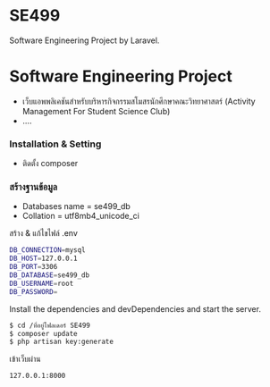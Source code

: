 # SE499
Software Engineering Project by Laravel.

# Software Engineering Project
  - เว็บแอพพลิเคชันสำหรับบริหารกิจกรรมสโมสรนักศึกษาคณะวิทยาศาสตร์ (Activity Management For Student Science Club)
  - ....


### Installation & Setting
- ติดตั้ง composer

### สร้างฐานข้อมูล
 - Databases name = se499_db
 - Collation = utf8mb4_unicode_ci

สร้าง & แก้ไขไฟล์ .env

```sh
DB_CONNECTION=mysql
DB_HOST=127.0.0.1
DB_PORT=3306
DB_DATABASE=se499_db
DB_USERNAME=root
DB_PASSWORD=
```

Install the dependencies and devDependencies and start the server.

```sh
$ cd /ที่อยู่โฟลเดอร์ SE499
$ composer update
$ php artisan key:generate
```

เข้าเว็บผ่าน

```sh
127.0.0.1:8000
```
